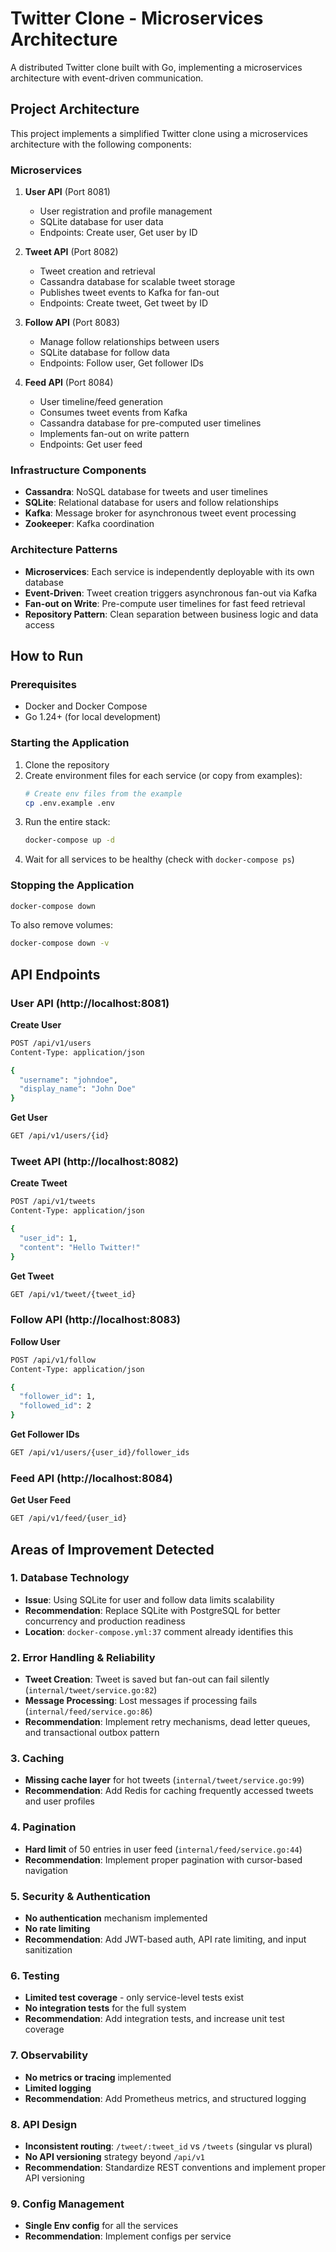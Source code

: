 # Twitter Clone - Microservices Architecture

A distributed Twitter clone built with Go, implementing a microservices architecture with event-driven communication.

## Project Architecture

This project implements a simplified Twitter clone using a microservices architecture with the following components:

### Microservices

1. **User API** (Port 8081)
   - User registration and profile management
   - SQLite database for user data
   - Endpoints: Create user, Get user by ID

2. **Tweet API** (Port 8082)
   - Tweet creation and retrieval
   - Cassandra database for scalable tweet storage
   - Publishes tweet events to Kafka for fan-out
   - Endpoints: Create tweet, Get tweet by ID

3. **Follow API** (Port 8083)
   - Manage follow relationships between users
   - SQLite database for follow data
   - Endpoints: Follow user, Get follower IDs

4. **Feed API** (Port 8084)
   - User timeline/feed generation
   - Consumes tweet events from Kafka
   - Cassandra database for pre-computed user timelines
   - Implements fan-out on write pattern
   - Endpoints: Get user feed

### Infrastructure Components

- **Cassandra**: NoSQL database for tweets and user timelines
- **SQLite**: Relational database for users and follow relationships
- **Kafka**: Message broker for asynchronous tweet event processing
- **Zookeeper**: Kafka coordination

### Architecture Patterns

- **Microservices**: Each service is independently deployable with its own database
- **Event-Driven**: Tweet creation triggers asynchronous fan-out via Kafka
- **Fan-out on Write**: Pre-compute user timelines for fast feed retrieval
- **Repository Pattern**: Clean separation between business logic and data access

## How to Run

### Prerequisites

- Docker and Docker Compose
- Go 1.24+ (for local development)

### Starting the Application

1. Clone the repository
2. Create environment files for each service (or copy from examples):
   ```bash
   # Create env files from the example
   cp .env.example .env
   ```
3. Run the entire stack:
   ```bash
   docker-compose up -d
   ```
4. Wait for all services to be healthy (check with `docker-compose ps`)

### Stopping the Application

```bash
docker-compose down
```

To also remove volumes:
```bash
docker-compose down -v
```

## API Endpoints

### User API (http://localhost:8081)

**Create User**
```bash
POST /api/v1/users
Content-Type: application/json

{
  "username": "johndoe",
  "display_name": "John Doe"
}
```

**Get User**
```bash
GET /api/v1/users/{id}
```

### Tweet API (http://localhost:8082)

**Create Tweet**
```bash
POST /api/v1/tweets
Content-Type: application/json

{
  "user_id": 1,
  "content": "Hello Twitter!"
}
```

**Get Tweet**
```bash
GET /api/v1/tweet/{tweet_id}
```

### Follow API (http://localhost:8083)

**Follow User**
```bash
POST /api/v1/follow
Content-Type: application/json

{
  "follower_id": 1,
  "followed_id": 2
}
```

**Get Follower IDs**
```bash
GET /api/v1/users/{user_id}/follower_ids
```

### Feed API (http://localhost:8084)

**Get User Feed**
```bash
GET /api/v1/feed/{user_id}
```

## Areas of Improvement Detected

### 1. Database Technology
- **Issue**: Using SQLite for user and follow data limits scalability
- **Recommendation**: Replace SQLite with PostgreSQL for better concurrency and production readiness
- **Location**: `docker-compose.yml:37` comment already identifies this

### 2. Error Handling & Reliability
- **Tweet Creation**: Tweet is saved but fan-out can fail silently (`internal/tweet/service.go:82`)
- **Message Processing**: Lost messages if processing fails (`internal/feed/service.go:86`)
- **Recommendation**: Implement retry mechanisms, dead letter queues, and transactional outbox pattern

### 3. Caching
- **Missing cache layer** for hot tweets (`internal/tweet/service.go:99`)
- **Recommendation**: Add Redis for caching frequently accessed tweets and user profiles

### 4. Pagination
- **Hard limit** of 50 entries in user feed (`internal/feed/service.go:44`)
- **Recommendation**: Implement proper pagination with cursor-based navigation

### 5. Security & Authentication
- **No authentication** mechanism implemented
- **No rate limiting**
- **Recommendation**: Add JWT-based auth, API rate limiting, and input sanitization

### 6. Testing
- **Limited test coverage** - only service-level tests exist
- **No integration tests** for the full system
- **Recommendation**: Add integration tests, and increase unit test coverage

### 7. Observability
- **No metrics or tracing** implemented
- **Limited logging**
- **Recommendation**: Add Prometheus metrics, and structured logging

### 8. API Design
- **Inconsistent routing**: `/tweet/:tweet_id` vs `/tweets` (singular vs plural)
- **No API versioning** strategy beyond `/api/v1`
- **Recommendation**: Standardize REST conventions and implement proper API versioning

### 9. Config Management
- **Single Env config** for all the services
- **Recommendation**: Implement configs per service